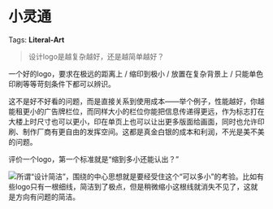 # 小灵通

Tags: **Literal-Art**

> 设计logo是越复杂越好，还是越简单越好？



一个好的logo，要求在极远的距离上 / 缩印到极小 / 放置在复杂背景上 / 只能单色印刷等等苛刻条件下都可以辨识。

这不是好不好看的问题，而是直接关系到使用成本——举个例子，性能越好，你越能租更小的广告牌栏位，而同样大小的栏位你能把信息传递得更远，作为标志打在大楼上时尺寸也可以更小，印在单页上也可以让出更多版面给画面，同时也允许印刷、制作厂商有更自由的发挥空间。这都是真金白银的成本和利润，不光是美不美的问题。

评价一个logo，第一个标准就是“缩到多小还能认出？”

![](https://pica.zhimg.com/50/v2-fef3da708fe699b58771f128ddf4f745_720w.jpg?source=1940ef5c)所谓“设计简洁”，围绕的中心思想就是要经受住这个“可以多小”的考验。比如有些logo只有一根细线，简洁到了极点，但是稍微缩小这根线就消失不见了，这就是方向有问题的简洁。



